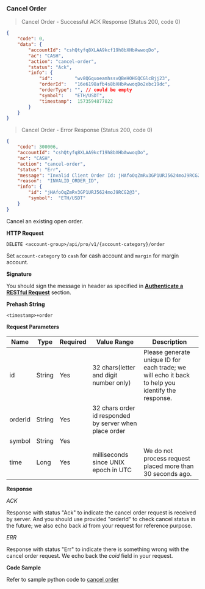###
### Cancel Order

> Cancel Order - Successful ACK Response (Status 200, code 0)

```json
{
    "code": 0,
    "data": {
        "accountId": "cshQtyfq8XLAA9kcf19h8bXHbAwwoqDo",
        "ac": "CASH",
        "action": "cancel-order",
        "status": "Ack",
        "info": {
            "id":        "wv8QGquoeamhssvQBeHOHGQCGlcBjj23",
            "orderId":   "16e6198afb4s8bXHbAwwoqDo2ebc19dc",
            "orderType": "", // could be empty
            "symbol":    "ETH/USDT",
            "timestamp":  1573594877822
        }
    }
}
```

> Cancel Order - Error Response (Status 200, code 0)

```json
{
    "code": 300006,
    "accountId": "cshQtyfq8XLAA9kcf19h8bXHbAwwoqDo",
    "ac": "CASH",
    "action": "cancel-order",
    "status": "Err",
    "message": "Invalid Client Order Id: jHAfoOqZmRv3GP1URJ5624moJ9RCG2@3",
    "reason":  "INVALID_ORDER_ID",
    "info": {
        "id": "jHAfoOqZmRv3GP1URJ5624moJ9RCG2@3",
        "symbol":  "ETH/USDT"
    }
}
```

Cancel an existing open order. 


**HTTP Request**

`DELETE <account-group>/api/pro/v1/{account-category}/order`

Set `account-category` to `cash` for cash account and `margin` for margin account. 

**Signature**

You should sign the message in header as specified in [**Authenticate a RESTful Request**](#sign-request) section.

**Prehash String**

`<timestamp>+order`


**Request Parameters**

Name        | Type   |Required| Value Range                                           | Description
------------|--------|--------| ----------------------------------------------------- | ---------------
id          | String |  Yes   |32 chars(letter and digit number only)                 | Please generate unique ID for each trade; we will echo it back to help you identify the response.
orderId     | String |  Yes   |32 chars order id responded by server when place order | 
symbol      | String |  Yes   |                                                       |  
time        | Long   |  Yes   |milliseconds since UNIX epoch in UTC                   | We do not process request placed more than 30 seconds ago.

**Response**

*ACK*

Response with status "Ack" to indicate the cancel order request is received by server. And you should use provided "orderId" to check cancel status in the future; we also echo back *id* from your request for reference purpose.

*ERR*

Response with status "Err" to indicate there is something wrong with the cancel order request. We echo back the *coid* field in your request.


**Code Sample**

Refer to sample python code to [cancel order](https://github.com/bitmax-exchange/bitmax-pro-api-demo/blob/master/python/cancel_order.py)
